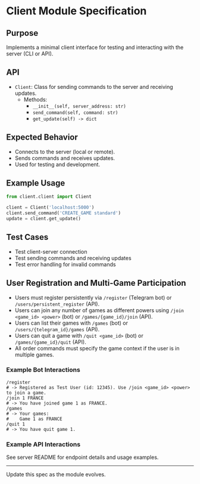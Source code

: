 # Client Module Specification

## Purpose
Implements a minimal client interface for testing and interacting with the server (CLI or API).

## API
- `Client`: Class for sending commands to the server and receiving updates.
  - Methods:
    - `__init__(self, server_address: str)`
    - `send_command(self, command: str)`
    - `get_update(self) -> dict`

## Expected Behavior
- Connects to the server (local or remote).
- Sends commands and receives updates.
- Used for testing and development.

## Example Usage
```python
from client.client import Client

client = Client('localhost:5000')
client.send_command('CREATE_GAME standard')
update = client.get_update()
```

## Test Cases
- Test client-server connection
- Test sending commands and receiving updates
- Test error handling for invalid commands

## User Registration and Multi-Game Participation

- Users must register persistently via `/register` (Telegram bot) or `/users/persistent_register` (API).
- Users can join any number of games as different powers using `/join <game_id> <power>` (bot) or `/games/{game_id}/join` (API).
- Users can list their games with `/games` (bot) or `/users/{telegram_id}/games` (API).
- Users can quit a game with `/quit <game_id>` (bot) or `/games/{game_id}/quit` (API).
- All order commands must specify the game context if the user is in multiple games.

### Example Bot Interactions
```
/register
# -> Registered as Test User (id: 12345). Use /join <game_id> <power> to join a game.
/join 1 FRANCE
# -> You have joined game 1 as FRANCE.
/games
# -> Your games:
#    Game 1 as FRANCE
/quit 1
# -> You have quit game 1.
```

### Example API Interactions
See server README for endpoint details and usage examples.

---

Update this spec as the module evolves.

